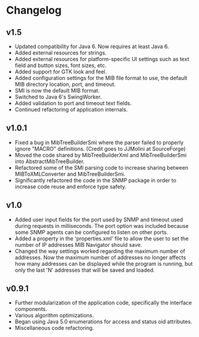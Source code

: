 # Changelog

## v1.5
 - Updated compatibility for Java 6.  Now requires at least Java 6.
 - Added external resources for strings.
 - Added external resources for platform-specific UI settings such as text field and button sizes, font sizes, etc.
 - Added support for GTK look and feel.
 - Added configuration settings for the MIB file format to use, the default MIB directory location, port, and timeout. 
 - SMI is now the default MIB format.
 - Switched to Java 6's SwingWorker.
 - Added validation to port and timeout text fields.
 - Continued refactoring of application internals.

## v1.0.1
 - Fixed a bug in MibTreeBuilderSmi where the parser failed to properly ignore "MACRO" definitions. (Credit goes to JJMolini at SourceForge)
 - Moved the code shared by MibTreeBuilderXml and MibTreeBuilderSmi into AbstractMibTreeBuilder.
 - Refactored some of the SMI parsing code to increase sharing between MIBToXMLConverter and MibTreeBuilderSmi.
 - Significantly refactored the code in the SNMP package in order to increase code reuse and enforce type safety.

## v1.0
 - Added user input fields for the port used by SNMP and timeout used during requests in milliseconds.  The port option was included because
 some SNMP agents can be configured to listen on other ports.
 - Added a property in the 'properties.xml' file to allow the user to set the number of IP addresses MIB Navigator should save.
 - Changed the way settings worked regarding the maximum number of addresses.  Now the maximum number of addresses no longer affects how many addresses can be displayed while the program is running, but only the last 'N' addresses that will be saved and loaded.

## v0.9.1
 - Further modularization of the application code, specifically the interface components.
 - Various algorithm optimizations.
 - Began using Java 5.0 enumerations for access and status oid attributes.
 - Miscellaneous code refactoring.
